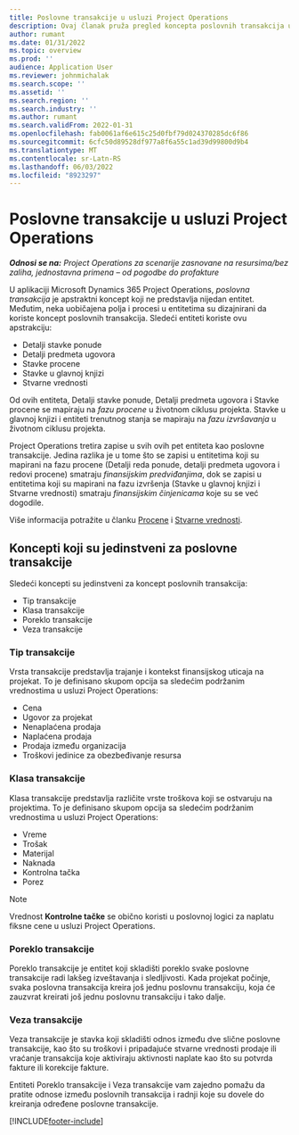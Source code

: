 ```yaml
---
title: Poslovne transakcije u usluzi Project Operations
description: Ovaj članak pruža pregled koncepta poslovnih transakcija u usluzi Microsoft Dynamics 365 Project Operations.
author: rumant
ms.date: 01/31/2022
ms.topic: overview
ms.prod: ''
audience: Application User
ms.reviewer: johnmichalak
ms.search.scope: ''
ms.assetid: ''
ms.search.region: ''
ms.search.industry: ''
ms.author: rumant
ms.search.validFrom: 2022-01-31
ms.openlocfilehash: fab0061af6e615c25d0fbf79d024370285dc6f86
ms.sourcegitcommit: 6cfc50d89528df977a8f6a55c1ad39d99800d9b4
ms.translationtype: MT
ms.contentlocale: sr-Latn-RS
ms.lasthandoff: 06/03/2022
ms.locfileid: "8923297"
---
```

# <a name="business-transactions-in-project-operations"></a>Poslovne transakcije u usluzi Project Operations

_**Odnosi se na:** Project Operations za scenarije zasnovane na resursima/bez zaliha, jednostavna primena – od pogodbe do profakture_

U aplikaciji Microsoft Dynamics 365 Project Operations, *poslovna transakcija* je apstraktni koncept koji ne predstavlja nijedan entitet. Međutim, neka uobičajena polja i procesi u entitetima su dizajnirani da koriste koncept poslovnih transakcija. Sledeći entiteti koriste ovu apstrakciju:

- Detalji stavke ponude
- Detalji predmeta ugovora
- Stavke procene
- Stavke u glavnoj knjizi
- Stvarne vrednosti

Od ovih entiteta, Detalji stavke ponude, Detalji predmeta ugovora i Stavke procene se mapiraju na *fazu procene* u životnom ciklusu projekta. Stavke u glavnoj knjizi i entiteti trenutnog stanja se mapiraju na *fazu izvršavanja* u životnom ciklusu projekta.

Project Operations tretira zapise u svih ovih pet entiteta kao poslovne transakcije. Jedina razlika je u tome što se zapisi u entitetima koji su mapirani na fazu procene (Detalji reda ponude, detalji predmeta ugovora i redovi procene) smatraju *finansijskim predviđanjima*, dok se zapisi u entitetima koji su mapirani na fazu izvršenja (Stavke u glavnoj knjizi i Stvarne vrednosti) smatraju *finansijskim činjenicama* koje su se već dogodile.

Više informacija potražite u članku [Procene](../project-management/estimating-projects-overview.md) i [Stvarne vrednosti](actuals-overview.md).

## <a name="concepts-that-are-unique-to-business-transactions"></a>Koncepti koji su jedinstveni za poslovne transakcije

Sledeći koncepti su jedinstveni za koncept poslovnih transakcija:

- Tip transakcije
- Klasa transakcije
- Poreklo transakcije
- Veza transakcije

### <a name="transaction-type"></a>Tip transakcije

Vrsta transakcije predstavlja trajanje i kontekst finansijskog uticaja na projekat. To je definisano skupom opcija sa sledećim podržanim vrednostima u usluzi Project Operations:

- Cena
- Ugovor za projekat
- Nenaplaćena prodaja
- Naplaćena prodaja
- Prodaja između organizacija
- Troškovi jedinice za obezbeđivanje resursa

### <a name="transaction-class"></a>Klasa transakcije

Klasa transakcije predstavlja različite vrste troškova koji se ostvaruju na projektima. To je definisano skupom opcija sa sledećim podržanim vrednostima u usluzi Project Operations:

- Vreme
- Trošak
- Materijal
- Naknada
- Kontrolna tačka
- Porez

> [!NOTE]
> Vrednost **Kontrolne tačke** se obično koristi u poslovnoj logici za naplatu fiksne cene u usluzi Project Operations.

### <a name="transaction-origin"></a>Poreklo transakcije

Poreklo transakcije je entitet koji skladišti poreklo svake poslovne transakcije radi lakšeg izveštavanja i sledljivosti. Kada projekat počinje, svaka poslovna transakcija kreira još jednu poslovnu transakciju, koja će zauzvrat kreirati još jednu poslovnu transakciju i tako dalje.

### <a name="transaction-connection"></a>Veza transakcije

Veza transakcije je stavka koji skladišti odnos između dve slične poslovne transakcije, kao što su troškovi i pripadajuće stvarne vrednosti prodaje ili vraćanje transakcija koje aktiviraju aktivnosti naplate kao što su potvrda fakture ili korekcije fakture.

Entiteti Poreklo transakcije i Veza transakcije vam zajedno pomažu da pratite odnose između poslovnih transakcija i radnji koje su dovele do kreiranja određene poslovne transakcije.

[!INCLUDE[footer-include](../includes/footer-banner.md)]
